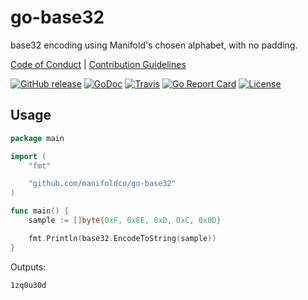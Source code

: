 # go-base32

base32 encoding using Manifold's chosen alphabet, with no padding.

[Code of Conduct](./.github/CONDUCT.md) |
[Contribution Guidelines](./.github/CONTRIBUTING.md)

[![GitHub release](https://img.shields.io/github/tag/manifoldco/go-base32.svg?label=latest)](https://github.com/manifoldco/go-base32/releases)
[![GoDoc](https://img.shields.io/badge/godoc-reference-blue.svg)](https://godoc.org/github.com/manifoldco/go-base32)
[![Travis](https://img.shields.io/travis/manifoldco/go-base32/master.svg)](https://travis-ci.org/manifoldco/go-base32)
[![Go Report Card](https://goreportcard.com/badge/github.com/manifoldco/go-base32)](https://goreportcard.com/report/github.com/manifoldco/go-base32)
[![License](https://img.shields.io/badge/license-BSD-blue.svg)](./LICENSE.md)

## Usage

```go
package main

import (
	"fmt"

	"github.com/manifoldco/go-base32"
)

func main() {
	sample := []byte{0xF, 0xEE, 0xD, 0xC, 0x0D}

	fmt.Println(base32.EncodeToString(sample))
}
```

Outputs:

```
1zq0u30d
```
